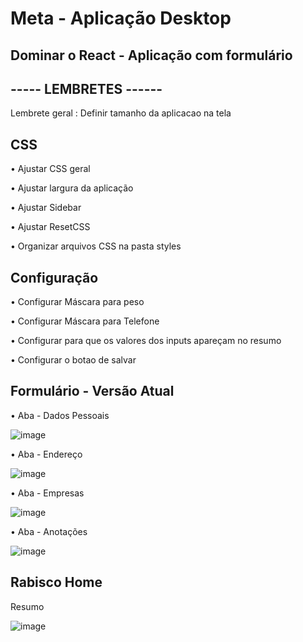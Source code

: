 # Meta - Aplicação Desktop 
## Dominar o React - Aplicação com formulário

## ----- LEMBRETES ------
<p> Lembrete geral : Definir tamanho da aplicacao na tela </p>

## CSS
<p> • Ajustar CSS geral </p>
<p> • Ajustar largura da aplicação </p>
<p> • Ajustar Sidebar </p>
<p> • Ajustar ResetCSS </p>
<p> • Organizar arquivos CSS na pasta styles </p>

## Configuração
<p> • Configurar Máscara para peso </p>
<p> • Configurar Máscara para Telefone </p>
<p> • Configurar para que os valores dos inputs apareçam no resumo </p>
<p> • Configurar o botao de salvar </p>

## Formulário - Versão Atual
<p> • Aba - Dados Pessoais </p>

![image](https://user-images.githubusercontent.com/66530386/163847995-68b26fcb-bfcb-4f87-8213-1a7ca05a9936.png)


<p> • Aba - Endereço </p>

![image](https://user-images.githubusercontent.com/66530386/163847004-f28de011-5801-4312-8dab-6f301c09110a.png)


<p> • Aba - Empresas </p>

![image](https://user-images.githubusercontent.com/66530386/163847561-a6ce38ea-411e-4115-b2ec-db5099816dc9.png)


<p> • Aba - Anotações </p>

![image](https://user-images.githubusercontent.com/66530386/163848107-51c7eccb-e197-43d4-a08b-503230b463ad.png)


## Rabisco Home 
<p> Resumo </p>

![image](https://user-images.githubusercontent.com/66530386/163727717-c054d00d-f958-4f0e-b948-ab7dbd934848.png)

